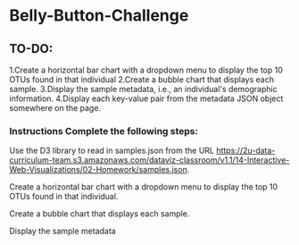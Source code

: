 # Belly-Button-Challenge

## TO-DO:
1.Create a horizontal bar chart with a dropdown menu to display the top 10 OTUs found in that individual
2.Create a bubble chart that displays each sample.
3.Display the sample metadata, i.e., an individual's demographic information.
4.Display each key-value pair from the metadata JSON object somewhere on the page.


### Instructions Complete the following steps:

Use the D3 library to read in samples.json from the URL https://2u-data-curriculum-team.s3.amazonaws.com/dataviz-classroom/v1.1/14-Interactive-Web-Visualizations/02-Homework/samples.json.

Create a horizontal bar chart with a dropdown menu to display the top 10 OTUs found in that individual.

Create a bubble chart that displays each sample.

Display the sample metadata


